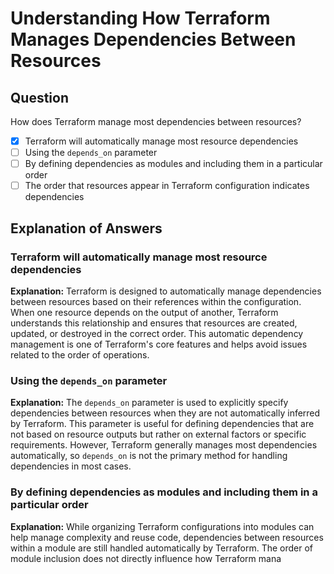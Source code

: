 # Understanding How Terraform Manages Dependencies Between Resources

## Question

How does Terraform manage most dependencies between resources?

- [x] Terraform will automatically manage most resource dependencies
- [ ] Using the `depends_on` parameter
- [ ] By defining dependencies as modules and including them in a particular order
- [ ] The order that resources appear in Terraform configuration indicates dependencies

## Explanation of Answers

### Terraform will automatically manage most resource dependencies

**Explanation:** Terraform is designed to automatically manage dependencies between resources based on their references within the configuration. When one resource depends on the output of another, Terraform understands this relationship and ensures that resources are created, updated, or destroyed in the correct order. This automatic dependency management is one of Terraform's core features and helps avoid issues related to the order of operations.

### Using the `depends_on` parameter

**Explanation:** The `depends_on` parameter is used to explicitly specify dependencies between resources when they are not automatically inferred by Terraform. This parameter is useful for defining dependencies that are not based on resource outputs but rather on external factors or specific requirements. However, Terraform generally manages most dependencies automatically, so `depends_on` is not the primary method for handling dependencies in most cases.

### By defining dependencies as modules and including them in a particular order

**Explanation:** While organizing Terraform configurations into modules can help manage complexity and reuse code, dependencies between resources within a module are still handled automatically by Terraform. The order of module inclusion does not directly influence how Terraform mana
